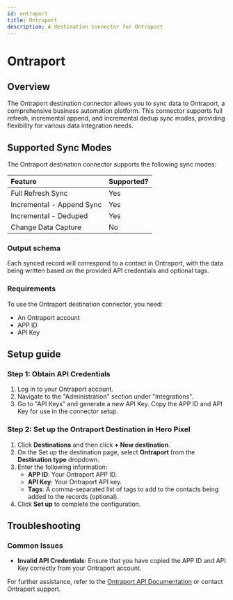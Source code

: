 ```yaml
---
id: ontraport
title: Ontraport
description: A destination connector for Ontraport
---
```


# Ontraport

## Overview

The Ontraport destination connector allows you to sync data to Ontraport, a comprehensive business automation platform. This connector supports full refresh, incremental append, and incremental dedup sync modes, providing flexibility for various data integration needs.

## Supported Sync Modes

The Ontraport destination connector supports the following sync modes:

| Feature                   | Supported? |
| :------------------------ | :--------- |
| Full Refresh Sync         | Yes        |
| Incremental - Append Sync | Yes        |
| Incremental - Deduped     | Yes        |
| Change Data Capture       | No         |

### Output schema

Each synced record will correspond to a contact in Ontraport, with the data being written based on the provided API credentials and optional tags.

### Requirements

To use the Ontraport destination connector, you need:

- An Ontraport account
- APP ID
- API Key

## Setup guide

### Step 1: Obtain API Credentials

1. Log in to your Ontraport account.
2. Navigate to the "Administration" section under "Integrations".
3. Go to "API Keys" and generate a new API Key. Copy the APP ID and API Key for use in the connector setup.

### Step 2: Set up the Ontraport Destination in Hero Pixel

1. Click **Destinations** and then click **+ New destination**.
2. On the Set up the destination page, select **Ontraport** from the **Destination type** dropdown.
3. Enter the following information:
   - **APP ID**: Your Ontraport APP ID.
   - **API Key**: Your Ontraport API key.
   - **Tags**: A comma-separated list of tags to add to the contacts being added to the records (optional).
4. Click **Set up** to complete the configuration.

## Troubleshooting

### Common Issues

- **Invalid API Credentials**: Ensure that you have copied the APP ID and API Key correctly from your Ontraport account.

For further assistance, refer to the [Ontraport API Documentation](https://api.ontraport.com/doc/) or contact Ontraport support.
